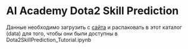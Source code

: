 # AI Academy Dota2 Skill Prediction

Данные необходимо загрузить с [сайта](https://contest.ai-academy.ru/competition) и распаковать в этот каталог (data) для того, чтобы они были доступны в Dota2SkillPrediction_Tutorial.ipynb
